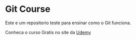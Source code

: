 # Git Course

Este e um repositorio teste para ensinar como o Git funciona.

Conheca o curso Gratis no site da [Udemy](https://www.udemy.com/git-e-github-para-iniciantes/)
